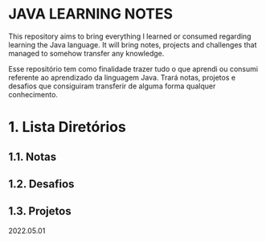 # JAVA LEARNING NOTES
This repository aims to bring everything I learned or consumed regarding learning the Java language. It will bring notes, projects and challenges that managed to somehow transfer any knowledge.

Esse repositório tem como finalidade trazer tudo o que aprendi ou consumi referente ao aprendizado da linguagem Java. Trará notas, projetos e desafios que consiguiram transferir de alguma forma qualquer conhecimento.

# 1. Lista Diretórios
## 1.1. Notas
## 1.2. Desafios
## 1.3. Projetos

2022.05.01
